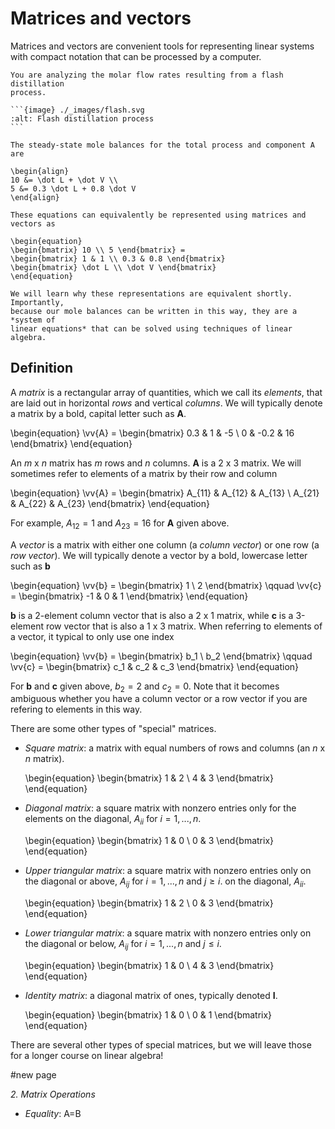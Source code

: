 # Matrices and vectors

Matrices and vectors are convenient tools for representing linear systems with
compact notation that can be processed by a computer.

````{example} Flash distillation
You are analyzing the molar flow rates resulting from a flash distillation
process.

```{image} ./_images/flash.svg
:alt: Flash distillation process
```

The steady-state mole balances for the total process and component A are

\begin{align}
10 &= \dot L + \dot V \\
5 &= 0.3 \dot L + 0.8 \dot V
\end{align}

These equations can equivalently be represented using matrices and vectors as

\begin{equation}
\begin{bmatrix} 10 \\ 5 \end{bmatrix} =
\begin{bmatrix} 1 & 1 \\ 0.3 & 0.8 \end{bmatrix}
\begin{bmatrix} \dot L \\ \dot V \end{bmatrix}
\end{equation}

We will learn why these representations are equivalent shortly. Importantly,
because our mole balances can be written in this way, they are a *system of
linear equations* that can be solved using techniques of linear algebra.
````

## Definition

A *matrix* is a rectangular array of quantities, which we call its *elements*,
that are laid out in horizontal *rows* and vertical *columns*. We will typically
denote a matrix by a bold, capital letter such as **A**.

\begin{equation}
\vv{A} = \begin{bmatrix} 0.3 & 1 & -5 \\ 0 & -0.2 & 16 \end{bmatrix}
\end{equation}

An *m* x *n* matrix has *m* rows and *n* columns. **A** is a 2 x 3 matrix. We
will sometimes refer to elements of a matrix by their row and column

\begin{equation}
\vv{A} = \begin{bmatrix} A_{11} & A_{12} &
A_{13} \\ A_{21} & A_{22} & A_{23} \end{bmatrix}
\end{equation}

For example, $A_{12} = 1$ and $A_{23} = 16$ for **A** given above.

A *vector* is a matrix with either one column (a *column vector*) or one row (a
*row vector*). We will typically denote a vector by a bold, lowercase letter
such as **b**

\begin{equation}
\vv{b} = \begin{bmatrix} 1 \\ 2 \end{bmatrix} \qquad
\vv{c} = \begin{bmatrix} -1 & 0 & 1 \end{bmatrix}
\end{equation}

**b** is a 2-element column vector that is also a 2 x 1 matrix, while **c** is a
3-element row vector that is also a 1 x 3 matrix. When referring to elements of
a vector, it typical to only use one index

\begin{equation}
\vv{b} = \begin{bmatrix} b_1 \\ b_2 \end{bmatrix} \qquad
\vv{c} = \begin{bmatrix} c_1 & c_2 & c_3 \end{bmatrix}
\end{equation}

For **b** and **c** given above, $b_2 = 2$ and $c_2 = 0$. Note that it becomes
ambiguous whether you have a column vector or a row vector if you are refering
to elements in this way.

There are some other types of "special" matrices.

- *Square matrix*: a matrix with equal numbers of rows and columns (an *n* x *n*
  matrix).

  \begin{equation}
  \begin{bmatrix} 1 & 2 \\ 4 & 3 \end{bmatrix}
  \end{equation}

- *Diagonal matrix*: a square matrix with nonzero entries only for the elements
  on the diagonal, $A_{ii}$ for $i = 1, ..., n$.

  \begin{equation}
  \begin{bmatrix} 1 & 0 \\ 0 & 3 \end{bmatrix}
  \end{equation}

- *Upper triangular matrix*: a square matrix with nonzero entries only on the
  diagonal or above, $A_{ij}$ for $i = 1, ..., n$ and $j \ge i$. on the
  diagonal, $A_{ii}$.

  \begin{equation}
  \begin{bmatrix} 1 & 2 \\ 0 & 3 \end{bmatrix}
  \end{equation}

- *Lower triangular matrix*: a square matrix with nonzero entries only on the
  diagonal or below, $A_{ij}$ for $i = 1, ..., n$ and $j \le i$.

  \begin{equation}
  \begin{bmatrix} 1 & 0 \\ 4 & 3 \end{bmatrix}
  \end{equation}

- *Identity matrix*: a diagonal matrix of ones, typically denoted **I**.

  \begin{equation}
  \begin{bmatrix} 1 & 0 \\ 0 & 1 \end{bmatrix}
  \end{equation}

There are several other types of special matrices, but we will leave those for a
longer course on linear algebra!

#new page 

*2. Matrix Operations*
- *Equality*: A=B
